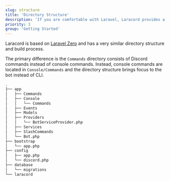 ```yaml
---
slug: structure
title: 'Directory Structure'
description: 'If you are comfortable with Laravel, Laracord provides a very familiar starting point.'
priority: 3
group: 'Getting Started'
---
```


Laracord is based on [Laravel Zero](https://github.com/laravel-zero/laravel-zero) and has a very similar directory structure and build process.

The primary difference is the `Commands` directory consists of Discord commands instead of console commands. Instead, console commands are located in `Console/Commands` and the directory structure brings focus to the bot instead of CLI.

```sh
.
├── app
│   ├── Commands
│   ├── Console
│   │   └── Commands
│   ├── Events
│   ├── Models
│   ├── Providers
│   │   └── BotServiceProvider.php
│   ├── Services
│   ├── SlashCommands
│   └── Bot.php
├── bootstrap
│   └── app.php
├── config
│   ├── app.php
│   └── discord.php
├── database
│   └── migrations
└── laracord
```
